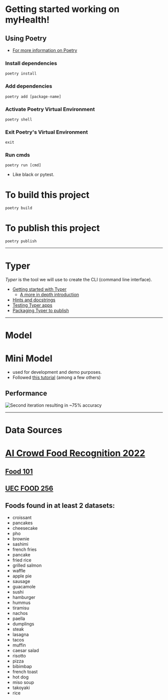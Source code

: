 # Getting started working on myHealth!

## Using Poetry
* [For more information on Poetry](https://python-poetry.org/)

### Install dependencies
```
poetry install
```

### Add dependencies
```
poetry add [package-name]
```

### Activate Poetry Virtual Environment
```
poetry shell
```

### Exit Poetry's Virtual Environment
```
exit
```

### Run cmds
```
poetry run [cmd]
```
* Like black or pytest.

# To build this project
```
poetry build
```

# To publish this project
```
poetry publish
```

---

# Typer
*Typer* is the tool we will use to create the CLI (command line interface).

* [Getting started with Typer](https://typer.tiangolo.com/)
    * [A more in depth introduction](https://typer.tiangolo.com/tutorial/)
* [Hints and docstrings](https://typer.tiangolo.com/tutorial/arguments/help/)
* [Testing Typer apps](https://typer.tiangolo.com/tutorial/testing/)
* [Packaging Typer to publish](https://typer.tiangolo.com/tutorial/package/)

---

# Model

# Mini Model
* used for development and demo purposes.
* Followed [this tutorial](https://www.tensorflow.org/tutorials/images/classification) (among a few others)
## Performance
![Second iteration resulting in ~75% accuracy]('model/model_perf_mini_2.png')

---

# Data Sources
# [AI Crowd Food Recognition 2022](https://www.aicrowd.com/challenges/food-recognition-benchmark-2022/dataset_files)
## [Food 101](https://www.kaggle.com/datasets/dansbecker/food-101?resource=download)
## [UEC FOOD 256](http://foodcam.mobi/dataset256.html)

## Foods found in at least 2 datasets:
* croissant
* pancakes
* cheesecake
* pho
* brownie
* sashimi
* french fries
* pancake
* fried rice
* grilled salmon
* waffle
* apple pie
* sausage
* guacamole
* sushi
* hamburger
* hummus
* tiramisu
* nachos
* paella
* dumplings
* steak
* lasagna
* tacos
* muffin
* caesar salad
* risotto
* pizza
* bibimbap
* french toast
* hot dog
* miso soup
* takoyaki
* rice